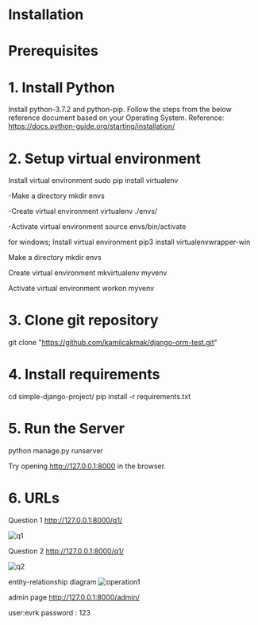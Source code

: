 # Installation

# Prerequisites

# 1. Install Python
Install python-3.7.2 and python-pip. Follow the steps from the below reference document based on your Operating System. Reference: https://docs.python-guide.org/starting/installation/

# 2. Setup virtual environment
Install virtual environment
sudo pip install virtualenv

-Make a directory
mkdir envs

-Create virtual environment
virtualenv ./envs/

-Activate virtual environment
source envs/bin/activate

for windows;
Install virtual environment
pip3 install virtualenvwrapper-win

Make a directory
mkdir envs

Create virtual environment
mkvirtualenv myvenv

Activate virtual environment
workon myvenv


# 3. Clone git repository
git clone "https://github.com/kamilcakmak/django-orm-test.git"

# 4. Install requirements
cd simple-django-project/
pip install -r requirements.txt

# 5. Run the Server
python manage.py runserver

Try opening http://127.0.0.1:8000 in the browser.

# 6. URLs
 Question 1
http://127.0.0.1:8000/q1/

![q1](https://user-images.githubusercontent.com/71510521/167818334-8e43707a-42bf-44ee-ab30-e6307a488602.PNG)

 Question 2
http://127.0.0.1:8000/q1/

![q2](https://user-images.githubusercontent.com/71510521/167818569-840ffb94-dfc9-4ba5-b66c-71d6ed03c6c6.PNG)

entity-relationship diagram
![operation1](https://user-images.githubusercontent.com/71510521/167818662-c6e7322e-a409-4cd0-a42a-757596c6139a.png)

 admin page
http://127.0.0.1:8000/admin/

user:evrk
password : 123





